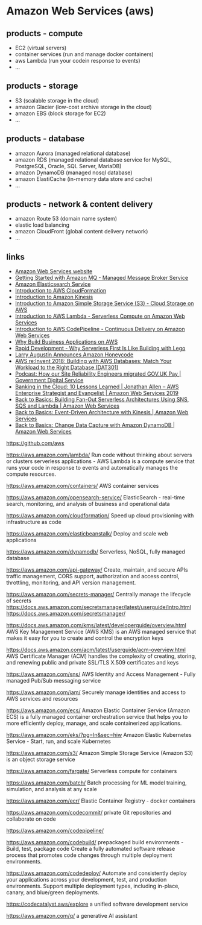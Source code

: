 # Amazon Web Services (aws)

## products - compute
* EC2 (virtual servers)
* container services (run and manage docker containers)
* aws Lambda (run your codein response to events)
* ...

## products - storage
* S3 (scalable storage in the cloud)
* amazon Glacier (low-cost archive storage in the cloud)
* amazon EBS (block storage for EC2)
* ...

## products - database
* amazon Aurora (managed relational database)
* amazon RDS (managed relational database service for MySQL, PostgreSQL, Oracle, SQL Server, MariaDB)
* amazon DynamoDB (managed nosql database)
* amazon ElastiCache (in-memory data store and cache)
* ...

## products - network & content delivery
* amazon Route 53 (domain name system)
* elastic load balancing
* amazon CloudFront (global content delivery network)
* ...

## links
* [Amazon Web Services website](https://aws.amazon.com/)
* [Getting Started with Amazon MQ - Managed Message Broker Service](https://youtu.be/iDT1zFpy1kE)
* [Amazon Elasticsearch Service](https://youtu.be/WuonfW-zQJ8)
* [Introduction to AWS CloudFormation](https://youtu.be/Omppm_YUG2g)
* [Introduction to Amazon Kinesis](https://youtu.be/MbEfiX4sMXc)
* [Introduction to Amazon Simple Storage Service (S3) - Cloud Storage on AWS](https://youtu.be/77lMCiiMilo)
* [Introduction to AWS Lambda - Serverless Compute on Amazon Web Services](https://youtu.be/eOBq__h4OJ4)
* [Introduction to AWS CodePipeline - Continuous Delivery on Amazon Web Services](https://youtu.be/YxcIj_SLflw)
* [Why Build Business Applications on AWS](https://youtu.be/Mr0ZOnjwsXk)
* [Rapid Development - Why Serverless First Is Like Building with Lego](https://youtu.be/5siD210Grr4)
* [Larry Augustin Announces Amazon Honeycode](https://youtu.be/zPupFm0BBFw)
* [AWS re:Invent 2018: Building with AWS Databases: Match Your Workload to the Right Database (DAT301)](https://youtu.be/hwnNbLXN4vA)
* [Podcast: How our Site Reliability Engineers migrated GOV.UK Pay | Government Digital Service](https://gds.blog.gov.uk/2021/10/28/podcast-how-our-site-reliability-engineers-migrated-gov-uk-pay/)
* [Banking in the Cloud: 10 Lessons Learned | Jonathan Allen – AWS Enterprise Strategist and Evangelist | Amazon Web Services 2019](https://www.youtube.com/watch?v=phK8P7JQeso)
* [Back to Basics: Building Fan-Out Serverless Architectures Using SNS, SQS and Lambda | Amazon Web Services](https://www.youtube.com/watch?v=CEj0yyubNgQ)
* [Back to Basics: Event-Driven Architecture with Kinesis | Amazon Web Services](https://www.youtube.com/watch?v=uwVYQv-HRYU)
* [Back to Basics: Change Data Capture with Amazon DynamoDB | Amazon Web Services](https://www.youtube.com/watch?v=6YVjzD-70p4)




https://github.com/aws

https://aws.amazon.com/lambda/
Run code without thinking about servers or clusters
serverless applications - AWS Lambda is a compute service that runs your code in response to events and automatically manages the compute resources. 

https://aws.amazon.com/containers/
AWS container services

https://aws.amazon.com/opensearch-service/
ElasticSearch - real-time search, monitoring, and analysis of business and operational data

https://aws.amazon.com/cloudformation/
Speed up cloud provisioning with infrastructure as code

https://aws.amazon.com/elasticbeanstalk/
Deploy and scale web applications

https://aws.amazon.com/dynamodb/
Serverless, NoSQL, fully managed database

https://aws.amazon.com/api-gateway/
Create, maintain, and secure APIs
traffic management, CORS support, authorization and access control, throttling, monitoring, and API version management.

https://aws.amazon.com/secrets-manager/
Centrally manage the lifecycle of secrets
https://docs.aws.amazon.com/secretsmanager/latest/userguide/intro.html
https://docs.aws.amazon.com/secretsmanager/

https://docs.aws.amazon.com/kms/latest/developerguide/overview.html
AWS Key Management Service (AWS KMS) is an AWS managed service that makes it easy for you to create and control the encryption keys

https://docs.aws.amazon.com/acm/latest/userguide/acm-overview.html
AWS Certificate Manager (ACM) handles the complexity of creating, storing, and renewing public and private SSL/TLS X.509 certificates and keys

https://aws.amazon.com/sns/
AWS Identity and Access Management - Fully managed Pub/Sub messaging service

https://aws.amazon.com/iam/
Securely manage identities and access to AWS services and resources

https://aws.amazon.com/ecs/
Amazon Elastic Container Service (Amazon ECS) is a fully managed container orchestration service that helps you to more efficiently deploy, manage, and scale containerized applications.

https://aws.amazon.com/eks/?pg=ln&sec=hiw
Amazon Elastic Kubernetes Service - Start, run, and scale Kubernetes

https://aws.amazon.com/s3/
Amazon Simple Storage Service (Amazon S3) is an object storage service

https://aws.amazon.com/fargate/
Serverless compute for containers

https://aws.amazon.com/batch/
Batch processing for ML model training, simulation, and analysis at any scale

https://aws.amazon.com/ecr/
Elastic Container Registry - docker containers

https://aws.amazon.com/codecommit/
private Git repositories and collaborate on code

https://aws.amazon.com/codepipeline/

https://aws.amazon.com/codebuild/
prepackaged build environments - Build, test, package code
Create a fully automated software release process that promotes code changes through multiple deployment environments.

https://aws.amazon.com/codedeploy/
Automate and consistently deploy your applications across your development, test, and production environments.
Support multiple deployment types, including in-place, canary, and blue/green deployments.

https://codecatalyst.aws/explore
a unified software development service 

https://aws.amazon.com/q/
a generative AI assistant







